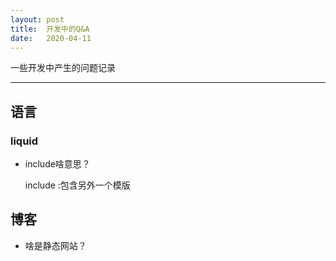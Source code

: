 ```yaml
---
layout: post
title:  开发中的Q&A
date:   2020-04-11
---
```


一些开发中产生的问题记录

---

## 语言

### liquid

- include啥意思？

  include :包含另外一个模版

###


## 博客

- 啥是静态网站？
